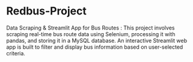 # Redbus-Project
Data Scraping &amp; Streamlit App for Bus Routes : This project involves scraping real-time bus route data using Selenium, processing it with pandas, and storing it in a MySQL database. An interactive Streamlit web app is built to filter and display bus information based on user-selected criteria.
